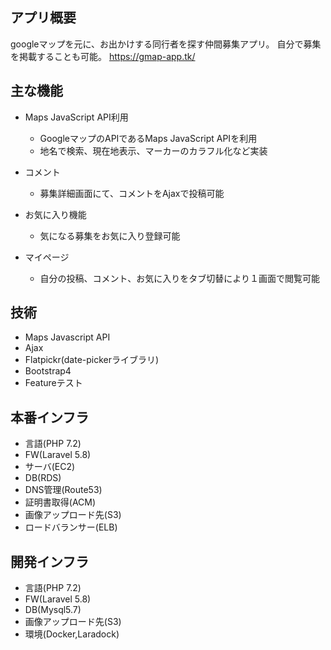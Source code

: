 ## アプリ概要
googleマップを元に、お出かけする同行者を探す仲間募集アプリ。
自分で募集を掲載することも可能。
https://gmap-app.tk/


## 主な機能
- Maps JavaScript API利用
    - GoogleマップのAPIであるMaps JavaScript APIを利用
    - 地名で検索、現在地表示、マーカーのカラフル化など実装

- コメント
    - 募集詳細画面にて、コメントをAjaxで投稿可能
 
- お気に入り機能
    - 気になる募集をお気に入り登録可能

- マイページ
    - 自分の投稿、コメント、お気に入りをタブ切替により１画面で閲覧可能

## 技術
- Maps Javascript API
- Ajax
- Flatpickr(date-pickerライブラリ)
- Bootstrap4
- Featureテスト

## 本番インフラ
- 言語(PHP 7.2)
- FW(Laravel 5.8)
- サーバ(EC2)
- DB(RDS)
- DNS管理(Route53)
- 証明書取得(ACM)
- 画像アップロード先(S3)
- ロードバランサー(ELB)

## 開発インフラ
- 言語(PHP 7.2)
- FW(Laravel 5.8)
- DB(Mysql5.7)
- 画像アップロード先(S3)
- 環境(Docker,Laradock)
